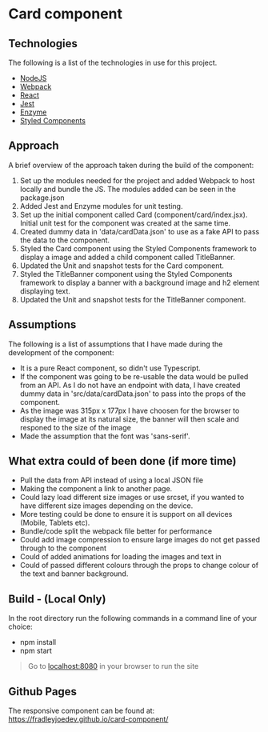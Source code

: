 # Card component

## Technologies

The following is a list of the technologies in use for this project.

* [NodeJS](https://nodejs.org/)
* [Webpack](https://webpack.js.org/)
* [React](https://reactjs.org/)
* [Jest](https://jestjs.io/)
* [Enzyme](https://airbnb.io/enzyme/)
* [Styled Components](https://styled-components.com/)

## Approach

A brief overview of the approach taken during the build of the component:

1) Set up the modules needed for the project and added Webpack to host locally and bundle the JS. The modules added can be seen in the package.json
2) Added Jest and Enzyme modules for unit testing. 
3) Set up the initial component called Card (component/card/index.jsx). Initial unit test for the component was created at the same time.
4) Created dummy data in 'data/cardData.json' to use as a fake API to pass the data to the component.
5) Styled the Card component using the Styled Components framework to display a image and added a child component called TitleBanner.
6) Updated the Unit and snapshot tests for the Card component.
7) Styled the TitleBanner component using the Styled Components framework to display a banner with a background image and h2 element displaying text.
8) Updated the Unit and snapshot tests for the TitleBanner component.

## Assumptions

The following is a list of assumptions that I have made during the development of the component:

* It is a pure React component, so didn't use Typescript.
* If the component was going to be re-usable the data would be pulled from an API. As I do not have an endpoint with data, I have created dummy data in 'src/data/cardData.json' to pass into the props of the component.
* As the image was 315px x 177px I have choosen for the browser to display the image at its natural size, the banner will then scale and responed to the size of the image
* Made the assumption that the font was 'sans-serif'.


## What extra could of been done (if more time)

* Pull the data from API instead of using a local JSON file
* Making the component a link to another page.
* Could lazy load different size images or use srcset, if you wanted to have different size images depending on the device.
* More testing could be done to ensure it is support on all devices (Mobile, Tablets etc).
* Bundle/code split the webpack file better for performance
* Could add image compression to ensure large images do not get passed through to the component
* Could of added animations for loading the images and text in
* Could of passed different colours through the props to change colour of the text and banner background.

## Build - (Local Only)

In the root directory run the following commands in a command line of your choice:
* npm install
* npm start
> Go to [localhost:8080](http://localhost:8080/) in your browser to run the site

## Github Pages

The responsive component can be found at: https://fradleyjoedev.github.io/card-component/

